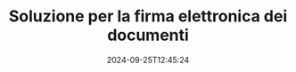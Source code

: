 ---
############################# Static ############################
layout: "family"
date:  2024-09-25T12:45:24
draft: false

product: "Signature"
product_tag: "signature"

lang: it

############################# Head ############################
head_title: "App di firma digitale C# .NET, Java, Node.js"
head_description: "Integra le firme elettroniche nelle applicazioni .NET, Java o Node.js con GroupDocs.Signature. Firma i formati di documenti aziendali più diffusi."

############################# Header ############################
title: "Soluzione per la firma elettronica dei documenti"
description:  |
  Firma documenti e immagini digitali su qualsiasi piattaforma utilizzando le nostre API flessibili e soluzioni basate su app per programmatori e utenti finali.

  Cerca e modifica le firme aggiunte in precedenza utilizzando metodi avanzati.

  Proteggi i documenti dalle modifiche con certificati digitali e controlla i metadati nascosti.

############################# Supported Platforms ###############################
supported_platforms:
  enable: true
  head_title: "Scegli la tua piattaforma"
  title: "Indipendenza dalla piattaforma"
  description: "La libreria GroupDocs.Signature supporta i seguenti sistemi operativi e framework:"
  details_link_title: "Saperne di più"

  items:
    # items loop
    - title: ".NET"
      description: GroupDocs.Signature .NET 
      color: "blue"
      tag: "net"
      link: "/signature/net/"
      features_link: "https://docs.groupdocs.com/signature/net/system-requirements/"
      features:
          # features loop
          - rows: "3"
            content: |
                    .NET Framework 4.6.2 or higher <br> .NET Core 3.0 or higher <br> .NET 6.0 or higher
      
          # features loop
          - rows: "4"
            content: |
                    Windows <br> Linux <br> Mac OS <br> Microsoft Azure
      
          # features loop
          - rows: "3"
            content: |
                    Microsoft Visual Studio <br> JetBrains Rider <br> Microsoft Visual Code
      
          # features loop
          - rows: "1"
            content: |
                    60+ file formats
      

    # items loop
    - title: "Java"
      description: GroupDocs.Signature Java
      color: "red"
      tag: "java"
      link: "/signature/java/"
      features_link: "https://docs.groupdocs.com/signature/java/system-requirements/"
      features:
          # features loop
          - rows: "3"
            content: |
                    Java 8 or higher
      
          # features loop
          - rows: "4"
            content: |
                    Windows <br> Linux <br> Mac OS
      
          # features loop
          - rows: "3"
            content: |
                    IntelliJ IDEA <br> Eclipse <br> NetBeans
      
          # features loop
          - rows: "1"
            content: |
                    60+ file formats

    # items loop
    - title: "Node.js"
      description: GroupDocs.Signature Node.js
      color: "green"
      tag: "nodejs-java"
      link: "/signature/nodejs-java/"
      features_link: "https://docs.groupdocs.com/signature/"
      features:
          # features loop
          - rows: "3"
            content: |
                    Node.js 16+ and J2SE 8.0 (1.8)+
      
          # features loop
          - rows: "4"
            content: |
                    Windows <br> Linux <br> Mac OS
      
          # features loop
          - rows: "3"
            content: |
                    Atom <br> Visual Studio Code <br> Qualsiasi altro editor di testo
      
          # features loop
          - rows: "1"
            content: |
                    60+ file formats

    # items loop
    - title: "Python"
      description: GroupDocs.Signature Python
      color: "yellow"
      tag: "python-net"
      link: "/signature/python-net/"
      features_link: "https://docs.groupdocs.com/signature/"
      features:
          # features loop
          - rows: "3"
            content: |
                    Python 3.9+ and .Net 6+
      
          # features loop
          - rows: "4"
            content: |
                    Windows <br> Linux <br> Mac OS
      
          # features loop
          - rows: "3"
            content: |
                    IDLE <br> PyCharm <br> Visual Studio Code
      
          # features loop
          - rows: "1"
            content: |
                    60+ file formats

############################# Features ###############################
features:
  enable: true
  title: "Funzionalità principali di GroupDocs.Signature"
  description: "La nostra soluzione è progettata per aggiungere vari tipi di firme ai formati di file e documenti più diffusi. Arricchisci facilmente i tuoi processi aziendali."

  items:
    # items loop
    - icon: "additional"
      title: "Arricchisci i tuoi dati con le firme"
      content: "Aggiungi testo, immagini, filigrane, ecc. ai tuoi documenti aziendali."

    # items loop
    - icon: "protect"
      title: "Proteggi il contenuto dei documenti"
      content: "Vieta modifiche al documento sigillandolo con un certificato digitale."

    # items loop
    - icon: "search"
      title: "Aggiungi dati nascosti e codici a barre"
      content: "Utilizza i metadati per archiviare informazioni invisibili o inserire codici a barre personalizzati nelle pagine."

    # items loop
    - icon: "manipulate"
      title: "Manipolare le firme"
      content: "Cerca, aggiorna o elimina tutte le firme aggiunte in precedenza."

############################# Code samples ############################
code_samples:
  enable: true
  title: "Proteggi i tuoi file utilizzando le firme"
  description: "Esempi di codice GroupDocs.Signature"
  items:
    # code sample loop
    - title: "Genera e aggiungi il codice QR"
      content: |
       GroupDocs.Signature ci consente di generare e aggiungere codici QR a documenti con formati supportati. Fornire il percorso di un documento che deve essere firmato e impostare il testo desiderato e le opzioni visive del codice QR. Puoi inserire l'immagine del codice QR generata in qualsiasi area di qualsiasi pagina del documento.
      samples:
        - language: "C#"
          color: "blue"
          content: |
            ```csharp {style=abap}   
            // Specificare il documento da firmare
            using (Signature signature = new Signature("source.docx"))
            {
                // Crea opzioni di segnaletica con codice QR
                QrCodeSignOptions options = new QrCodeSignOptions("JohnSmith")
                {
                    // Imposta le opzioni del codice QR
                    EncodeType = QrCodeTypes.QR,
                    Left = 50,
                    Top = 150,
                };

                // Firma e salva il file elaborato
                SignResult result = signature.Sign("result.docx", options);
            }
            ```
        - language: "Java"
          color: "red"
          content: |
            ```java {style=abap}   
            // Specificare il documento da firmare
            Signature signature = new Signature("source.docx");

            // Crea opzioni di segnaletica con codice QR
            QrCodeSignOptions options = new QrCodeSignOptions("JohnSmith");

            // Imposta le opzioni del codice QR
            options.setEncodeType(QrCodeTypes.QR);
            options.setLeft(50);
            options.setTop(100);

            // Firma e salva il file elaborato
            signature.sign("result.docx", options);
            ```
        - language: "TypeScript"
          color: "green"
          content: |
            ```javascript {style=abap}  
            const signatureLib = require('@groupdocs/groupdocs.signature')

            // Specificare il documento da firmare
            const signature = new signatureLib.Signature('source.docx');

            // Crea opzioni di segnaletica con codice QR
            const options = new signatureLib.QrCodeSignOptions('JohnSmith');

            // Imposta le opzioni del codice QR
            options.setEncodeType(signatureLib.QrCodeTypes.QR);
            options.setLeft(50);
            options.setTop(100);

            // Firma e salva il file elaborato
            signature.sign('result.docx', options);
            ```
        - language: "Python"
          color: "yellow"
          content: |
            ```python {style=abap}  
            import groupdocs.signature as sg

            def run():

                # Specificare il documento da firmare
                with sg.Signature('source.docx') as signature:

                    # Crea opzioni di segnaletica con codice QR
                    options = sg.QrCodeSignOptions('JohnSmith')

                    # Imposta le opzioni del codice QR
                    options.setEncodeType(sg.QrCodeTypes.QR)
                    options.setLeft(50)
                    options.setTop(100)

                    # Firma e salva il file elaborato
                    signature.sign('result.docx', options)
            ```

############################# Supported Formats ###############################
formats:
  enable: true
  title: "Sono supportati oltre 60 formati di file"
  description: "GroupDocs.Signature supporta quasi tutti i formati di file più diffusi"

############################# Metrics ###############################
metrics:
  enable: true
  title: "I dati statistici della nostra biblioteca"
  description: "Ispeziona le metriche chiave del prodotto, rivelando approfondimenti sui nostri risultati, impatto e crescita"

  items:
    # items loop
    - number: "50+"
      title: "Formati supportati"
      content: "Firma di oltre 60 dei formati di file aziendali più diffusi."

    # items loop
    - number: "500k"
      title: "Download di NuGet"
      content: "GroupDocs.Signature per .NET è una libreria popolare con oltre 550.000 download su NuGet."

    # items loop
    - number: "15k"
      title: "Download di Maven"
      content: "Gli sviluppatori Java hanno scaricato GroupDocs.Signature su Maven più di 15.000 volte."

    # items loop
    - number: "140+"
      title: "Clienti felici"
      content: "Singoli sviluppatori e aziende leader in tutto il mondo utilizzano i nostri prodotti per creare soluzioni innovative."


############################# Customers ###############################
customers:
  enable: true
  title: "I nostri clienti felici"
  description: "Le librerie GroupDocs sono utilizzate da marchi distinti e rinomati a livello globale in tutto il mondo"

  items:
    # items loop
    - title: "BenQ Corporation"
      logo: "benq"
      
    # items loop
    - title: "Nasdaq Stock Market"
      logo: "nasdaq"
      
    # items loop
    - title: "AT&T Inc."
      logo: "att"
      
    # items loop
    - title: "Customer logo AstraZeneca"
      logo: "astrazeneca"
      
    # items loop
    - title: "Central Bank of Argentina"
      logo: "argentinacentralbank"
      
    # items loop
    - title: "Roche Holding AG"
      logo: "roche"
      
    # items loop
    - title: "Capita"
      logo: "capita"
      
    # items loop
    - title: "Axa S.A."
      logo: "axa"
      
    # items loop
    - title: "Instructure Inc."
      logo: "instructure"
      
    # items loop
    - title: "Wipro"
      logo: "wipro"


############################# Actions ###############################
actions:
  enable: true
  title: "Pronti per iniziare?"
  description: "Prova gratuitamente le funzionalità di GroupDocs.Signature sulla tua piattaforma"

  items:
    # items loop
    - title: ".NET"
      color: "blue"
      link: "/signature/net/"

    # items loop
    - title: "Java"
      color: "red"
      link: "/signature/java/"

    # items loop
    - title: "Node.js"
      color: "green"
      link: "/signature/nodejs-java/"      

############################# FAQ ###############################
faq:
  enable: true
  title: "Domande frequenti"
  description: "Esplora le nostre domande frequenti"

  items:
    # items loop
    - question: "GroupDocs.Signature necessita di una libreria esterna per la firma dei documenti?"
      answer: "No, GroupDocs.Signature funziona in modo indipendente. Non ci sono dipendenze di terze parti come Adobe Acrobat, Microsoft Office, ecc."

    # items loop
    - question: "È possibile testare le funzionalità di GroupDocs.Signature prima dell'acquisto?"
      answer: "Assolutamente! GroupDocs.Signature offre una prova gratuita. Installalo ed esplora le sue funzionalità. Tieni presente che le versioni di prova aggiungono badge di prova ai tuoi documenti ed elaborano solo le prime 3 pagine. Per un'esperienza completa, ottieni una licenza temporanea gratuita di 30 giorni per accedere a tutte le funzionalità. Vedi i dettagli in [licenza temporanea](https://purchase.groupdocs.com/temporary-license/)."

    # items loop
    - question: "Quali tipi di licenza sono forniti?"
      answer: "Cerchi una licenza GroupDocs.Signature? Offriamo varie opzioni su misura per le vostre esigenze. Scegli in base alle dimensioni del team, alle posizioni di distribuzione (singolo ufficio o luoghi di lavoro remoti) e se la distribuzione al cliente finale richiede la condivisione dell'SDK/API con i clienti. In alternativa, opta per una licenza d'uso mensile con piani a consumo: paga solo per ciò che utilizzi. Scopri la soluzione più adatta a te alla pagina [prezzi](https://purchase.groupdocs.com/pricing/signature/net/)."

############################# Cloud Links ###############################
cloud_links:
  enable: true
  title: "API a basso codice GroupDocs.Signature"
  description: "Firma i file utilizzando la tua applicazione tramite la nostra API REST basata su cloud."
  
  items:
    # items loop
    - title: "GroupDocs.Signature Cloud for cURL"
      content: "Utilizza l'API RESTful cURL per inserire firme su PDF, Word, Excel, PowerPoint, JPEG e molti altri formati di file."
      icon: "groupdocs_signature-for-curl"
      link: "https://products.groupdocs.cloud/signature/curl"

    # items loop
    - title: "GroupDocs.Signature Cloud for .NET"
      content: "Arricchisci le tue applicazioni .NET firmando documenti tramite Cloud SDK. Proteggi i documenti aziendali a modo tuo."
      icon: "groupdocs_signature-for-net"
      link: "https://products.groupdocs.cloud/signature/net"

    # items loop
    - title: "GroupDocs.Signature Cloud for Java"
      content: "L'SDK GroupDocs.Signature garantisce l'accesso a varie possibilità per le tue applicazioni Java di firmare qualsiasi file."
      icon: "groupdocs_signature-for-java"
      link: "https://products.groupdocs.cloud/signature/java"

############################# App links ###############################
app_links:
  enable: true
  title: "GroupDocs.Signature App web"
  description: "GroupDocs.Signature presenta un'applicazione web gratuita in cui puoi firmare documenti. È possibile firmare GRATUITAMENTE più di 60 formati di file popolari tramite il tuo browser preferito."

  items:
    # items loop
    - title: "GroupDocs.Signature Total"
      content: "Strumento online per apporre firme sui documenti da qualsiasi dispositivo."
      icon: "groupdocs_watermark-app"
      link: "https://products.groupdocs.app/signature/total"

    # items loop
    - title: "GroupDocs.Signature DOCX"
      content: "Firma MS Word DOCX online."
      icon: "groupdocs_words-app"
      link: "https://products.groupdocs.app/signature/docx"

    # items loop
    - title: "GroupDocs.Signature PDF"
      content: "Proteggi i documenti PDF online."
      icon: "groupdocs_pdf-app"
      link: "https://products.groupdocs.app/signature/pdf"


      


---